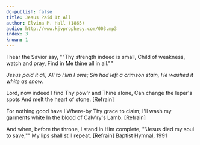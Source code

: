 ```yaml
---
dg-publish: false
title: Jesus Paid It All
author: Elvina M. Hall (1865)
audio: http://www.kjvprophecy.com/003.mp3
index: 3
known: 1
---
```


I hear the Savior say,
""Thy strength indeed is small,
Child of weakness, watch and pray,
Find in Me thine all in all.""

*Jesus paid it all,
All to Him I owe;
Sin had left a crimson stain,
He washed it white as snow.*

Lord, now indeed I find
Thy pow'r and Thine alone,
Can change the leper's spots
And melt the heart of stone. [Refrain]

For nothing good have I
Where-by Thy grace to claim;
I'll wash my garments white
In the blood of Calv'ry's Lamb. [Refrain]

And when, before the throne,
I stand in Him complete,
""Jesus died my soul to save,""
My lips shall still repeat. [Refrain]
Baptist Hymnal, 1991